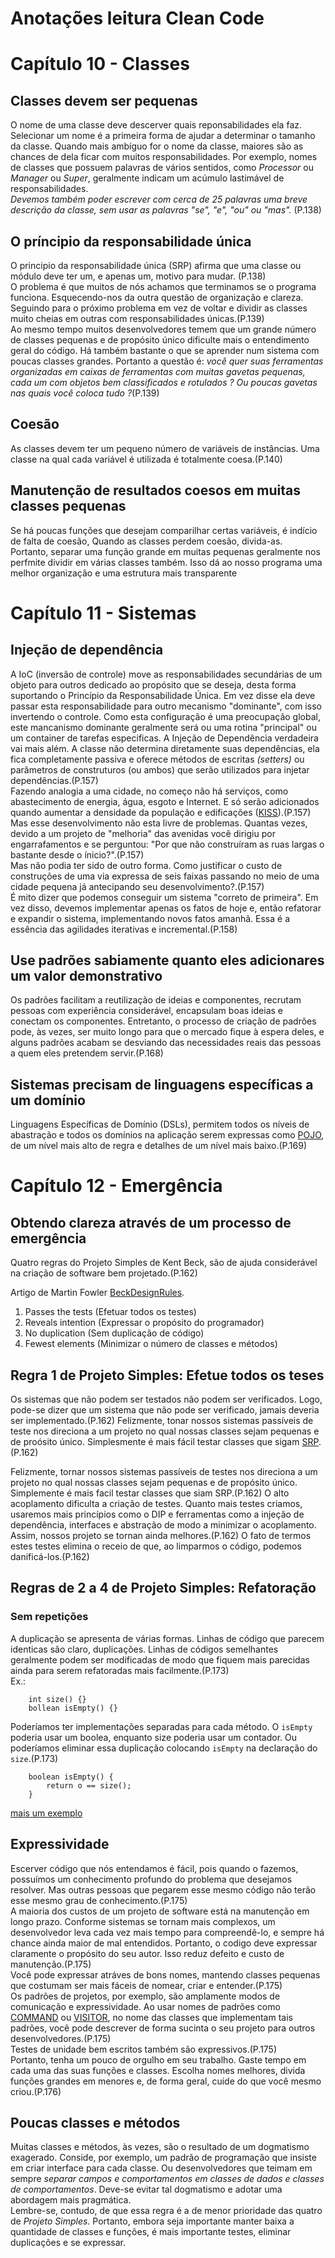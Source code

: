 # Anotações leitura Clean Code

# Capítulo 10 - Classes

## Classes devem ser pequenas
O nome de uma classe deve descerver quais reponsabilidades ela faz. Selecionar um nome é a primeira forma de ajudar a determinar o tamanho da classe. Quando mais ambíguo for o nome da classe, maiores são as chances de dela ficar com muitos responsabilidades. Por exemplo, nomes de classes que possuem palavras de vários sentidos, como <i>Processor</i> ou <i>Manager</i> ou <i>Super</i>, geralmente indicam um acúmulo lastimável de responsabilidades.</br>
<i>Devemos também poder escrever com cerca de 25 palavras uma breve descrição da classe, sem usar as palavras "se", "e", "ou" ou "mas".</i> (P.138)

## O príncipio da responsabilidade única
O principio da responsabilidade única (SRP) afirma que uma classe ou módulo deve ter um, e apenas um, motivo para mudar. (P.138)</br>
O problema é que muitos de nós achamos que terminamos se o programa funciona. Esquecendo-nos da outra questão de organização e clareza. Seguindo para o próximo problema em vez de voltar e dividir as classes muito cheias em outras com responsabilidades únicas.(P.139)<br>
Ao mesmo tempo muitos desenvolvedores temem que um grande número de classes pequenas e de propósito único dificulte mais o entendimento geral do código. Há também bastante o que se aprender num sistema com poucas classes grandes. Portanto a questão é: <i> você quer suas ferramentas organizadas em caixas de ferramentas com muitas gavetas pequenas, cada um com objetos bem classificados e rotulados ? Ou poucas gavetas nas quais você coloca tudo ?</i>(P.139)

## Coesão
As classes devem ter um pequeno número de variáveis de instâncias. Uma classe na qual cada variável é utilizada é totalmente coesa.(P.140)

## Manutenção de resultados coesos em muitas classes pequenas
Se há poucas funções que desejam comparilhar certas variáveis, é indício de falta de coesão, Quando as classes perdem coesão, divida-as.</br>
Portanto, separar uma função grande em muitas pequenas geralmente nos perfmite dividir em várias classes também. Isso dá ao nosso programa uma melhor organização e uma estrutura mais transparente

# Capítulo 11 - Sistemas

## Injeção de dependência
A IoC (inversão de controle) move as responsabilidades secundárias de um objeto para outros dedicado ao propósito que se deseja, desta forma suportando o Princípio da Responsabilidade Única. Em vez disse ela deve passar esta responsabilidade para outro mecanismo "dominante", com isso invertendo o controle. Como esta configuração é uma preocupação global, este mancanismo dominante geralmente será ou uma rotina "principal" ou um container de tarefas especificas.
 A Injeção de Dependência verdadeira vai mais além. A classe não determina diretamente suas dependências, ela fica completamente passiva e oferece métodos de escritas <i>(setters)</i> ou parâmetros de construturos (ou ambos) que serão utilizados para injetar dependências.(P.157)</br>
 Fazendo analogia a uma cidade, no começo não há serviços, como abastecimento de energia, água, esgoto e Internet. E só serão adicionados quando aumentar a densidade da população e edificações ([KISS](https://pt.wikipedia.org/wiki/Princ%C3%ADpio_KISS)).(P.157) </br>
 Mas esse desenvolvimento não esta livre de problemas. Quantas vezes, devido a um projeto de "melhoria" das avenidas você dirigiu por engarrafamentos e se perguntou: "Por que não construíram as ruas largas o bastante desde o ínicio?".(P.157)</br>
 Mas não podia ter sido de outro forma. Como justificar o custo de construções de uma via expressa de seis faixas passando no meio de uma cidade pequena já antecipando seu desenvolvimento?.(P.157)</br>
 É mito dizer que podemos conseguir um sistema "correto de primeira". Em vez disso, devemos implementar apenas os fatos de hoje e, então refatorar e expandir o sistema, implementando novos fatos amanhã. Essa é a essência das agilidades iterativas e incremental.(P.158)


## Use padrões sabiamente quanto eles adicionares um valor demonstrativo
Os padrões facilitam a reutilização de ideias e componentes, recrutam pessoas com experiência considerável, encapsulam boas ideias e conectam os componentes. Entretanto, o processo de criação de padrões pode, às vezes, ser muito longo para que o mercado fique à espera deles, e alguns padrões acabam se desviando das necessidades reais das pessoas a quem eles pretendem servir.(P.168)

## Sistemas precisam de linguagens específicas a um domínio
Linguagens Específicas de Domínio (DSLs), permitem todos os níveis de abastração e todos os domínios na aplicação serem expressas como [POJO](https://pt.wikipedia.org/wiki/Plain_Old_Java_Objects), de um nível mais alto de regra e detalhes de um nível mais baixo.(P.169)


# Capítulo 12 - Emergência
## Obtendo clareza através de um processo de emergência
Quatro regras do Projeto Simples de Kent Beck, são de ajuda considerável na criação de software bem projetado.(P.162)

Artigo de Martin Fowler [BeckDesignRules](https://martinfowler.com/bliki/BeckDesignRules.html).

1. Passes the tests (Efetuar todos os testes)
2. Reveals intention (Expressar o propósito do programador)
3. No duplication (Sem duplicação de código)
4. Fewest elements (Minimizar o número de classes e métodos)

## Regra 1 de Projeto Simples: Efetue todos os teses
Os sistemas que não podem ser testados não podem ser verificados. Logo, pode-se dizer que um sistema que não pode ser verificado, jamais deveria ser implementado.(P.162)
Felizmente, tonar nossos sistemas passíveis de teste nos direciona a um projeto no qual nossas classes sejam pequenas e de proósito único. Simplesmente é mais fácil testar classes que sigam [SRP](#o-príncipio-da-responsabilidade-única).(P.162)

Felizmente, tornar nossos sistemas passíveis de testes nos direciona a um projeto no qual nossas classes sejam pequenas e de propósito único. Simplemente é mais facil testar classes que siam SRP.(P.162)
O alto acoplamento dificulta a criação de testes. Quanto mais testes criamos, usaremos mais princípios como o DIP e ferramentas como a injeção de dependência, interfaces e abstração de modo a minimizar o acoplamento. Assim, nossos projeto se tornan ainda melhores.(P.162)
O fato de termos estes testes elimina o receio de que, ao limparmos o código, podemos danificá-los.(P.162)

## Regras de 2 a 4 de Projeto Simples: Refatoração
### Sem repetições
A duplicação se apresenta de várias formas. Linhas de código que parecem identicas são claro, duplicações. Linhas de códigos semelhantes geralmente podem ser modificadas de modo que fiquem mais parecidas ainda para serem refatoradas mais facilmente.(P.173)</br> Ex.:</br>
```
    int size() {}
    bollean isEmpty() {}
```
Poderíamos ter implementações separadas para cada método. O ```isEmpty``` poderia usar um boolea, enquanto size poderia usar um contador. Ou poderíamos eliminar essa duplicação colocando ```isEmpty``` na declaração do ```size```.(P.173)
```
    boolean isEmpty() {
        return o == size();
    }
```
[mais um exemplo]()

## Expressividade
Escerver código que nós entendamos é fácil, pois quando o fazemos, possuímos um conhecimento profundo do problema que desejamos resolver. Mas outras pessoas que pegarem esse mesmo código não terão esse mesmo grau de conhecimento.(P.175)</br>
A maioria dos custos de um projeto de software está na manutenção em longo prazo. Conforme sistemas se tornam mais complexos, um desenvolvedor leva cada vez mais tempo para compreendê-lo, e sempre há chance ainda maior de mal entendidos. Portanto, o codigo deve expressar claramente o propósito do seu autor. Isso reduz defeito e custo de manutenção.(P.175)</br>
Você pode expressar atráves de bons nomes, mantendo classes pequenas que costumam ser mais fáceis de nomear, criar e entender.(P.175)</br>
Os padrões de projetos, por exemplo, são amplamente modos de comunicação e expressividade. Ao usar nomes de padrões como [COMMAND]() ou [VISITOR](), no nome das classes que implementam tais padrões, você pode descrever de forma sucinta o seu projeto para outros desenvolvedores.(P.175)</br>
Testes de unidade bem escritos também são expressivos.(P.175)</br>
Portanto, tenha um pouco de orgulho em seu trabalho. Gaste tempo em cada uma das suas funções e classes. Escolha nomes melhores, divida funções grandes em menores e, de forma geral, cuide do que você mesmo criou.(P.176)

## Poucas classes e métodos
Muitas classes e métodos, às vezes, são o resultado de um dogmatismo exagerado. Conside, por exemplo, um padrão de programação que insiste em criar interface para cada classe. Ou desenvolvedores que teimam em sempre <i>separar campos e comportamentos em classes de dados e classes de comportamentos</i>. Deve-se evitar tal dogmatismo e adotar uma abordagem mais pragmática.</br>
Lembre-se, contudo, de que essa regra é a de menor prioridade das quatro de <i>Projeto Simples</i>. Portanto, embora seja importante manter baixa a quantidade de classes e funções, é mais importante testes, eliminar duplicações e se expressar.
